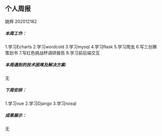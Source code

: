 ## 个人周报
姚辉 202012182

##### 本周工作：
1.学习Echarts
2.学习wordcold
3.学习mysql
4.学习flask
5.学习爬虫
6.写三创赛策划书
7.写红色挑战杯调研报告
8.学习前后端交互

##### 本周遇到的技术困难及解决方案:
无

##### 下周安排：
1.学习vue
2.学习Django
3.学习nosql

##### 成果展示：
无